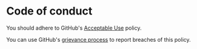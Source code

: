 # Code of conduct

You should adhere to GitHub's [Acceptable Use](https://help.github.com/articles/github-terms-of-service/#c-acceptable-use) policy.

You can use GitHub's [grievance process](https://github.com/contact/report-abuse) to report breaches of this policy.
